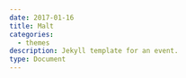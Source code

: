 ```yaml
---
date: 2017-01-16
title: Malt
categories:
  - themes
description: Jekyll template for an event.
type: Document
---
```

